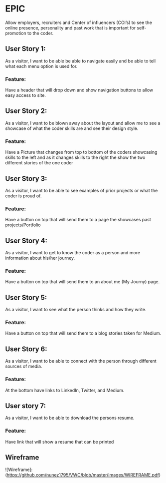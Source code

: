 # EPIC  

Allow employers, recruiters and Center of influencers (COI’s) to see the online presence, personality and past work that is important for self-promotion to the coder.

## User Story 1:
As a visitor, I want to be able be able to navigate easily and be able to tell what each menu option is used for.
### Feature:
Have a header that will drop down and show navigation buttons to allow easy access to site.
## User Story 2:
As a visitor, I want to be blown away about the layout and allow me to see a showcase of what the coder skills are and see their design style.
### Feature:
Have a Picture that changes from top to bottom of the coders showcasing skills to the left and as it changes skills to the right the show the two different stories of the one coder
## User Story 3:
As a visitor, I want to be able to see examples of prior projects or what the coder is proud of.
### Feature:
Have a button on top that will send them to a page the showcases past projects/Portfolio
## User Story 4:
As a visitor, I want to get to know the coder as a person and more information about his/her journey.
### Feature:
Have a button on top that will send them to an about me (My Journy) page.
## User Story 5:
As a visitor, I want to see what the person thinks and how they write.
### Feature:
Have a button on top that will send them to a blog stories taken for Medium.
## User Story 6:
As a visitor, I want to be able to connect with the person through different sources of media.
### Feature:
At the bottom have links to LinkedIn, Twitter, and Medium.
## User story 7:
As a visitor, I want to be able to download the persons resume.  
### Feature:
Have link that will show a resume that can be printed  
## Wireframe
![Wireframe]: (https://github.com/nunez1795/VWC/blob/master/Images/WIREFRAME.pdf)
